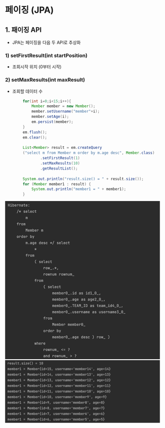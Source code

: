 # 페이징 (JPA)

## 1. 패이징 API

- JPA는 페이징을 다음 두 API로 추상화

### 1) setFirstResult(int startPosition)

- 조회시작 위치 (0부터 시작)

### 2) setMaxResults(int maxResult)

- 조회할 데이터 수

```java
        for(int i=0;i<15;i++){
            Member member = new Member();
            member.setUsername("member"+i);
            member.setAge(i);
            em.persist(member);
        }
        em.flush();
        em.clear();

        List<Member> result = em.createQuery
        ("select m from Member m order by m.age desc", Member.class)
                .setFirstResult(1)
                .setMaxResults(10)
                .getResultList();

        System.out.println("result.size() = " + result.size());
        for (Member member1 : result) {
            System.out.println("member1 = " + member1);
        }
```

![alt](/assets/images/post/jpa/39.png)
![alt](/assets/images/post/jpa/38.png)
